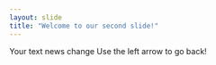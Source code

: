 ```yaml
---
layout: slide
title: "Welcome to our second slide!"
---
```

Your text news change
Use the left arrow to go back!
